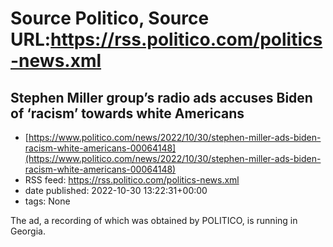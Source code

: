 # Source Politico, Source URL:https://rss.politico.com/politics-news.xml

## Stephen Miller group’s radio ads accuses Biden of ‘racism’ towards white Americans
 - [https://www.politico.com/news/2022/10/30/stephen-miller-ads-biden-racism-white-americans-00064148](https://www.politico.com/news/2022/10/30/stephen-miller-ads-biden-racism-white-americans-00064148)
 - RSS feed: https://rss.politico.com/politics-news.xml
 - date published: 2022-10-30 13:22:31+00:00
 - tags: None

The ad, a recording of which was obtained by POLITICO, is running in Georgia.
